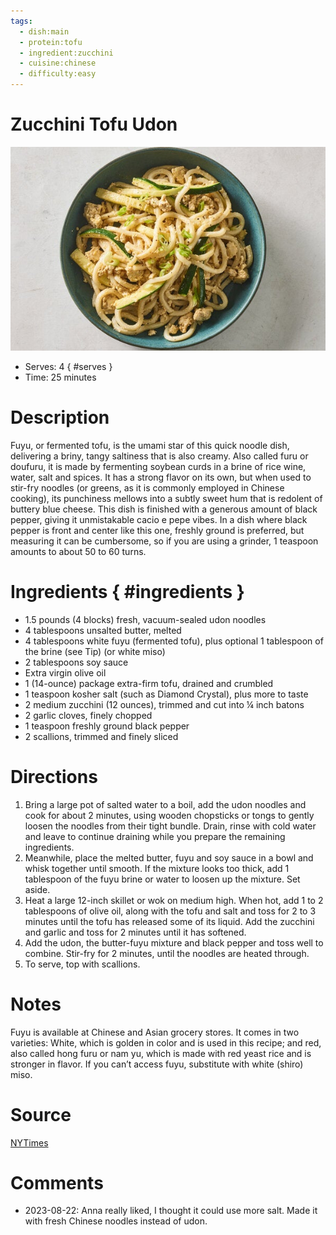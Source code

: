 ```yaml
---
tags:
  - dish:main
  - protein:tofu
  - ingredient:zucchini
  - cuisine:chinese
  - difficulty:easy
---
```

# Zucchini Tofu Udon

![Recipe picture](../images/zucchini_tofu_udon.jpg)

- Serves: 4
{ #serves }
- Time: 25 minutes

# Description

Fuyu, or fermented tofu, is the umami star of this quick noodle dish, delivering a briny, tangy saltiness that is also creamy. Also called furu or doufuru, it is made by fermenting soybean curds in a brine of rice wine, water, salt and spices. It has a strong flavor on its own, but when used to stir-fry noodles (or greens, as it is commonly employed in Chinese cooking), its punchiness mellows into a subtly sweet hum that is redolent of buttery blue cheese. This dish is finished with a generous amount of black pepper, giving it unmistakable cacio e pepe vibes. In a dish where black pepper is front and center like this one, freshly ground is preferred, but measuring it can be cumbersome, so if you are using a grinder, 1 teaspoon amounts to about 50 to 60 turns.

# Ingredients { #ingredients }

- 1.5 pounds (4 blocks) fresh, vacuum-sealed udon noodles
- 4 tablespoons unsalted butter, melted
- 4 tablespoons white fuyu (fermented tofu), plus optional 1 tablespoon of the brine (see Tip) (or white miso)
- 2 tablespoons soy sauce
- Extra virgin olive oil
- 1 (14-ounce) package extra-firm tofu, drained and crumbled
- 1 teaspoon kosher salt (such as Diamond Crystal), plus more to taste
- 2 medium zucchini (12 ounces), trimmed and cut into ¼ inch batons
- 2 garlic cloves, finely chopped
- 1 teaspoon freshly ground black pepper
- 2 scallions, trimmed and finely sliced

# Directions

1. Bring a large pot of salted water to a boil, add the udon noodles and cook for about 2 minutes, using wooden chopsticks or tongs to gently loosen the noodles from their tight bundle. Drain, rinse with cold water and leave to continue draining while you prepare the remaining ingredients.
2. Meanwhile, place the melted butter, fuyu and soy sauce in a bowl and whisk together until smooth. If the mixture looks too thick, add 1 tablespoon of the fuyu brine or water to loosen up the mixture. Set aside.
3. Heat a large 12-inch skillet or wok on medium high. When hot, add 1 to 2 tablespoons of olive oil, along with the tofu and salt and toss for 2 to 3 minutes until the tofu has released some of its liquid. Add the zucchini and garlic and toss for 2 minutes until it has softened.
4. Add the udon, the butter-fuyu mixture and black pepper and toss well to combine. Stir-fry for 2 minutes, until the noodles are heated through.
5. To serve, top with scallions.

# Notes

Fuyu is available at Chinese and Asian grocery stores. It comes in two varieties: White, which is golden in color and is used in this recipe; and red, also called hong furu or nam yu, which is made with red yeast rice and is stronger in flavor. If you can’t access fuyu, substitute with white (shiro) miso.

# Source

[NYTimes](https://cooking.nytimes.com/recipes/1024370-zucchini-tofu-udon)

# Comments

- 2023-08-22: Anna really liked, I thought it could use more salt. Made it with fresh Chinese noodles instead of udon.
